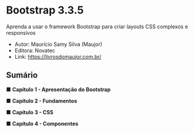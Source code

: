 # Bootstrap 3.3.5
Aprenda a usar o framework Bootstrap para criar layouts CSS complexos e responsivos


- Autor: Maurício Samy Silva (Maujor)
- Editora: Novatec
- Link: https://livrosdomaujor.com.br/


## Sumário


■ **Capítulo 1 - Apresentação do Bootstrap**

■ **Capítulo 2 - Fundamentos**

■ **Capítulo 3 - CSS**

■ **Capítulo 4 - Componentes**
